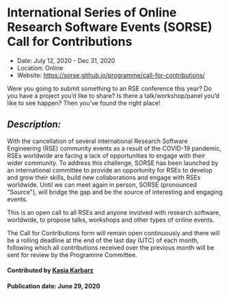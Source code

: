 
# International Series of Online Research Software Events (SORSE) Call for Contributions

- Date: July 12, 2020 - Dec 31, 2020
- Location: Online
- Website: https://sorse.github.io/programme/call-for-contributions/

Were you going to submit something to an RSE conference this year? Do you have a project you’d like to share? Is there a talk/workshop/panel you’d like to see happen? Then you’ve found the right place!

## *Description:*<br>
With the cancellation of several international Research Software Engineering (RSE) community events as a result of the COVID-19 pandemic, RSEs worldwide are facing a lack of opportunities to engage with their wider community. To address this challenge, SORSE has been launched by an international committee to provide an opportunity for RSEs to develop and grow their skills, build new collaborations and engage with RSEs worldwide. Until we can meet again in person, SORSE (pronounced "Source"), will bridge the gap and be the source of interesting and engaging events.
   
This is an open call to all RSEs and anyone involved with research software, worldwide, to propose talks, workshops and other types of online events.
   
The Call for Contributions form will remain open continuously and there will be a rolling deadline at the end of the last day (UTC) of each month, following which all contributions received over the previous month will be sent for review by the Programme Committee.


#### Contributed by [Kasia Karbarz](https://github.com/karbarz)

#### Publication date: June 29, 2020
